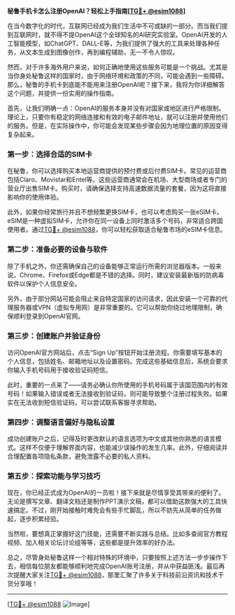 **秘鲁手机卡怎么注册OpenAI？轻松上手指南[[TG💪+ @esim1088](https://t.me/s/esim1088)]**

在当今数字化的时代，互联网已经成为我们生活中不可或缺的一部分。而当我们提到互联网时，就不得不提OpenAI这个全球知名的AI研究实验室。OpenAI开发的人工智能模型，如ChatGPT、DALL-E等，为我们提供了强大的工具来处理各种任务，从文本生成到图像创作，再到编程辅助，无一不令人惊叹。

然而，对于许多海外用户来说，如何正确地使用这些服务可能是一个挑战。尤其是当你身处秘鲁这样的国家时，由于网络环境和政策的不同，可能会遇到一些障碍。那么，秘鲁的手机卡到底能不能用来注册OpenAI呢？接下来，我将为你详细解答这个问题，并提供一份实用的操作指南。

首先，让我们明确一点：OpenAI的服务本身并没有对国家或地区进行严格限制。理论上，只要你有稳定的网络连接和有效的电子邮件地址，就可以注册并使用他们的服务。但是，在实际操作中，你可能会发现某些步骤会因为地理位置的原因变得复杂起来。

### 第一步：选择合适的SIM卡

在秘鲁，你可以选择购买本地运营商提供的预付费或后付费SIM卡。常见的运营商包括Claro、Movistar和Entel等。这些运营商通常会在机场、大型商场或者专门的营业厅出售SIM卡。购买时，请确保选择支持高速数据流量的套餐，因为这将直接影响你的使用体验。

此外，如果你经常旅行并且不想频繁更换SIM卡，也可以考虑购买一张eSIM卡。eSIM是一种虚拟SIM卡，允许你在同一设备上同时激活多个号码，非常适合跨国使用者。通过[TG💪+ @esim1088](https://t.me/s/esim1088)，你可以轻松获取适合秘鲁市场的eSIM卡信息。

### 第二步：准备必要的设备与软件

除了手机之外，你还需确保自己的设备能够正常运行所需的浏览器版本。一般来说，Chrome、Firefox或Edge都是不错的选择。同时，建议安装最新版的防病毒软件以保护个人信息安全。

另外，由于部分网站可能会阻止来自特定国家的访问请求，因此安装一个可靠的代理服务器或VPN（虚拟专用网）是非常重要的。它可以帮助你绕过地理限制，确保顺利登录到OpenAI官网。

### 第三步：创建账户并验证身份

访问OpenAI官方网站后，点击“Sign Up”按钮开始注册流程。你需要填写基本的个人信息，包括姓名、邮箱地址以及设置密码。完成这些基础信息后，系统会要求你输入手机号码用于接收验证码短信。

此时，重要的一点来了——请务必确认你所使用的手机号码属于该国范围内的有效号码！如果输入错误或者无法接收到验证码，则可能导致整个注册过程失败。如果实在无法收到短信验证码，可以尝试联系客服寻求帮助。

### 第四步：调整语言偏好与隐私设置

成功创建账户之后，记得及时更改默认的语言选项为中文或其他你熟悉的语言模式。这样不仅便于理解界面内容，也能减少误操作的发生几率。此外，仔细阅读并合理配置各项隐私条款，避免泄露不必要的私人资料。

### 第五步：探索功能与学习技巧

现在，你已经正式成为OpenAI的一员啦！接下来就是尽情享受其带来的便利了。无论是撰写文章、翻译文档还是制作PPT演示文稿，都可以借助这款强大的工具快速搞定。不过，刚开始接触时难免会有些手忙脚乱，所以不妨先从简单的任务做起，逐步积累经验。

当然啦，要想真正掌握好这门技能，还需要不断实践与总结。比如多查阅官方教程视频、加入相关论坛讨论组等等，这些都是提升效率的好办法。

总之，尽管身处秘鲁这样一个相对特殊的环境中，只要按照上述方法一步步操作下去，相信每位朋友都能够顺利地完成OpenAI账号注册，并从中获益匪浅。最后再次提醒大家关注[TG💪+ @esim1088](https://t.me/s/esim1088)，那里汇聚了许多关于科技前沿资讯和技术干货分享哦！

---

[[TG💪+ @esim1088](https://t.me/s/esim1088) ![Image](https://i.postimg.cc/4NQfJmqS/Snipaste-2025-05-13-00-14-12.png)]